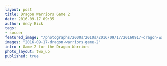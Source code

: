 ```yaml
---
layout: post
title: Dragon Warriors Game 2
date: 2016-09-17 09:35
author: Andy Eick
tags:
- soccer
featured_image: "/photographs/2000s/2010s/2016/09/17/20160917-dragon-warriors-game-2-1288-Edit.jpg"
images: "2016-09-17-dragon-warriors-game-2"
intro : Game 2 for the Dragon Warriors
photo_layout: two_up
published: true
---
```

